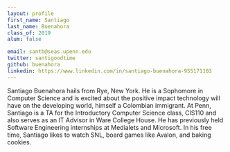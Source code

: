 ```yaml
---
layout: profile
first_name: Santiago
last_name: Buenahora
class_of: 2019
alum: false

email: santb@seas.upenn.edu
twitter: santigoodtime
github: buenahora
linkedin: https://www.linkedin.com/in/santiago-buenahora-955171103
---
```


Santiago Buenahora hails from Rye, New York. He is a Sophomore in Computer Science and is excited about the positive impact technology will have on the developing world, himself a Colombian immigrant. At Penn, Santiago is a TA for the Introductory Computer Science class, CIS110 and also serves as an IT Advisor in Ware College House. He has previously held Software Engineering internships at Medialets and Microsoft. In his free time, Santiago likes to watch SNL, board games like Avalon, and baking cookies.
